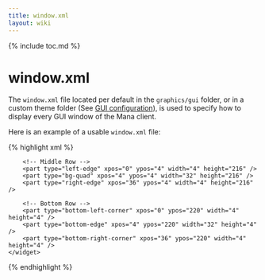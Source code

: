 ```yaml
---
title: window.xml
layout: wiki
---
```

{% include toc.md %}
#  window.xml

The `window.xml` file located per default in the `graphics/gui` folder, or in a custom theme folder (See [GUI configuration](gui_configuration.html)),
is used to specify how to display every GUI window of the Mana client.

Here is an example of a usable `window.xml` file:

{% highlight xml %}
<skinset name="Default" image="window.png">
	<widget type="Window">
		<!-- Top Row -->
		<part type="top-left-corner" xpos="0" ypos="0" width="4" height="4" />
		<part type="top-edge" xpos="4" ypos="0" width="32" height="4" />
		<part type="top-right-corner" xpos="36" ypos="0" width="4" height="4" />

		<!-- Middle Row -->
		<part type="left-edge" xpos="0" ypos="4" width="4" height="216" />
		<part type="bg-quad" xpos="4" ypos="4" width="32" height="216" />
		<part type="right-edge" xpos="36" ypos="4" width="4" height="216" />

		<!-- Bottom Row -->
		<part type="bottom-left-corner" xpos="0" ypos="220" width="4" height="4" />
		<part type="bottom-edge" xpos="4" ypos="220" width="32" height="4" />
		<part type="bottom-right-corner" xpos="36" ypos="220" width="4" height="4" />
	</widget>
</skinset>
{% endhighlight %}


